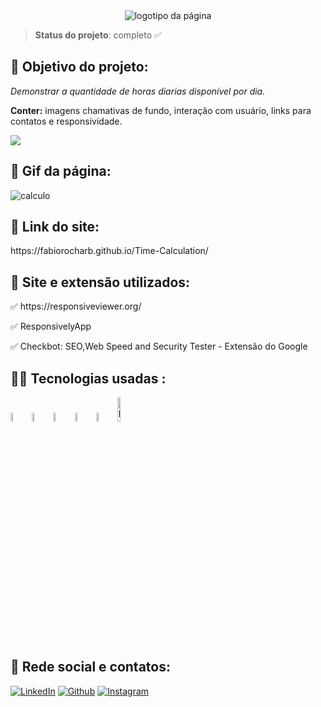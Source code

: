 <div align="center">
<img src="https://user-images.githubusercontent.com/106245486/227398702-03bd83eb-c772-4aae-ab1a-61f79c4c1c0b.png" alt="logotipo da página" />
</div>

> ****Status do projeto****: completo ✅

<h2> 🎯 Objetivo do projeto:</h2>

<p><em>Demonstrar a quantidade de horas diarias disponível por dia.</em></p> 
<p><strong>Conter:</strong> imagens chamativas de fundo, interação com usuário, links para contatos e responsividade.</p>

<img src="https://img.shields.io/bower/l/html?style=flat-square"/>

<h2>🎥 Gif da página: </h2>

![calculo](https://user-images.githubusercontent.com/106245486/227400009-cc6622b9-dcda-4ef7-8797-b3210fb2a0a3.gif)

<h2>🔗 Link do site: </h2>
https://fabiorocharb.github.io/Time-Calculation/

<h2>🧰 Site e extensão utilizados:</h2>

<p>✅ https://responsiveviewer.org/ </p>
<p>✅ ResponsivelyApp </p>
<p>✅ Checkbot: SEO,Web Speed and Security Tester - Extensão do Google </p>


<h2>👨‍💻 Tecnologias usadas :</h2>
<div>
<img src="https://cdn.jsdelivr.net/gh/devicons/devicon/icons/canva/canva-original.svg" alt="logo canva" width="6%"/>    
<img src="https://cdn.jsdelivr.net/gh/devicons/devicon/icons/html5/html5-original-wordmark.svg" alt="logo html5" width="6%" />
<img src="https://cdn.jsdelivr.net/gh/devicons/devicon/icons/javascript/javascript-original.svg" alt="logo javascript" width="6%"/>          
<img src="https://cdn.jsdelivr.net/gh/devicons/devicon/icons/css3/css3-original-wordmark.svg" alt="logo css3" width="6%" />
<img src="https://cdn.jsdelivr.net/gh/devicons/devicon/icons/github/github-original-wordmark.svg" alt="logo github" width="6%"/>          
<img src="https://cdn.jsdelivr.net/gh/devicons/devicon/icons/visualstudio/visualstudio-plain-wordmark.svg" alt="logo visualStudio code" width="10%"/>
</div>

<h2>📮 Rede social e contatos: </h2>

[![LinkedIn](https://img.shields.io/badge/LinkedIn-0077B5?style=for-the-badge&logo=linkedin&logoColor=white)](https://www.linkedin.com/in/fabiorocharb)
[![Github](https://img.shields.io/badge/GitHub-100000?style=for-the-badge&logo=github&logoColor=white)](https://github.com/Fabiorocharb/Fabiorocharb)
[![Instagram](https://img.shields.io/badge/Instagram-E4405F?style=for-the-badge&logo=instagram&logoColor=white)](https://instagram.com/analistarocha)

